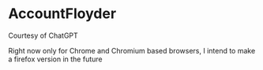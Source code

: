 # AccountFloyder

Courtesy of ChatGPT

Right now only for Chrome and Chromium based browsers, I intend to make a firefox version in the future
